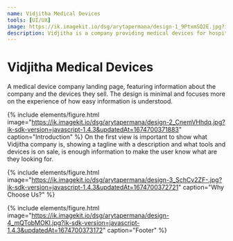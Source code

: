 ```yaml
---
name: Vidjitha Medical Devices
tools: [UI/UX]
image: https://ik.imagekit.io/dsg/arytapermana/design-1_9PtxmSQ2E.jpg?ik-sdk-version=javascript-1.4.3&updatedAt=1674699732103
description: Vidjitha is a company providing medical devices for hospital or clinic, this project is about Vidjitha online portal and company profile.
---
```


# Vidjitha Medical Devices
A medical device company landing page, featuring information about the company and the devices they sell. The design is minimal and focuses more on the experience of how easy information is understood.

{% include elements/figure.html image="https://ik.imagekit.io/dsg/arytapermana/design-2_CnemVHhdq.jpg?ik-sdk-version=javascript-1.4.3&updatedAt=1674700371883" caption="Introduction" %}
On the first view is important to show what Vidjitha company is, showing a tagline with a description and what tools and devices is on sale, is enough information to make the user know what are they looking for.

{% include elements/figure.html image="https://ik.imagekit.io/dsg/arytapermana/design-3_SchCv2ZF-.jpg?ik-sdk-version=javascript-1.4.3&updatedAt=1674700372721" caption="Why Choose Us?" %}

{% include elements/figure.html image="https://ik.imagekit.io/dsg/arytapermana/design-4_mQTobMOKl.jpg?ik-sdk-version=javascript-1.4.3&updatedAt=1674700373172" caption="Footer" %}